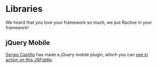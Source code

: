 # Libraries

We heard that you love your framework so much, we put Ractive in your framework!

## jQuery Mobile

[Sergio Castillo](http://twitter.com/scyrizales) has made a jQuery mobile plugin, which you can [see in action on this JSFiddle](http://jsfiddle.net/RHL9z/75/).
